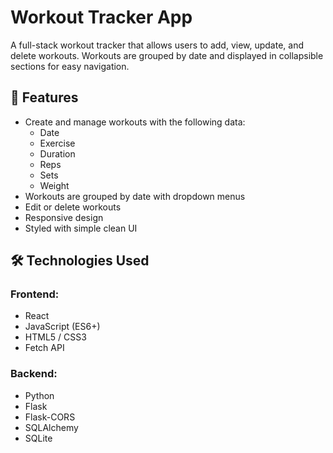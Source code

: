 # Workout Tracker App

A full-stack workout tracker that allows users to add, view, update, and delete workouts. Workouts are grouped by date and displayed in collapsible sections for easy navigation.

## 🚀 Features

- Create and manage workouts with the following data:
  - Date
  - Exercise
  - Duration
  - Reps
  - Sets
  - Weight
- Workouts are grouped by date with dropdown menus
- Edit or delete workouts
- Responsive design
- Styled with simple clean UI

## 🛠️ Technologies Used

### Frontend:
- React
- JavaScript (ES6+)
- HTML5 / CSS3
- Fetch API

### Backend:
- Python
- Flask
- Flask-CORS
- SQLAlchemy
- SQLite
